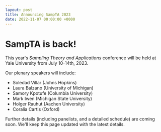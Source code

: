 ```yaml
---
layout: post
title: Announcing SampTA 2023
date: 2022-11-07 00:00:00 +0000
---
```


# SampTA is back!
This year's <i> Sampling Theory and Applications </i> conference will be held at Yale University from July 10-14th, 2023.

Our plenary speakers will include:
- Soledad Villar (Johns Hopkins) 
- Laura Balzano (University of Michigan)
- Samory Kpotufe (Columbia University)
- Mark Iwen (Michigan State University)
- Holger Rauhut (Aachen University)
- Coralia Cartis (Oxford)

Further details (including panelists, and a detailed schedule) are coming soon. We'll keep this page updated with the latest details.